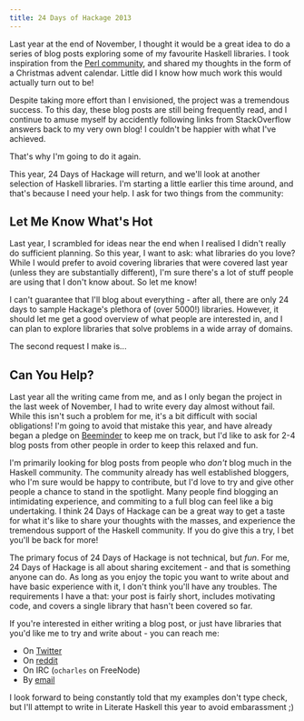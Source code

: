 ```yaml
---
title: 24 Days of Hackage 2013
---
```


Last year at the end of November, I thought it would be a great idea to do a
series of blog posts exploring some of my favourite Haskell libraries. I took
inspiration from the [Perl community](http://www.perladvent.org), and shared my
thoughts in the form of a Christmas advent calendar. Little did I know how much
work this would actually turn out to be!

Despite taking more effort than I envisioned, the project was a tremendous
success. To this day, these blog posts are still being frequently read, and I
continue to amuse myself by accidently following links from StackOverflow answers
back to my very own blog! I couldn't be happier with what I've achieved.

That's why I'm going to do it again.

This year, 24 Days of Hackage will return, and we'll look at another selection
of Haskell libraries. I'm starting a little earlier this time around, and that's
because I need your help. I ask for two things from the community:

## Let Me Know What's Hot

Last year, I scrambled for ideas near the end when I realised I didn't really do
sufficient planning. So this year, I want to ask: what libraries do you love?
While I would prefer to avoid covering libraries that were covered last year
(unless they are substantially different), I'm sure there's a lot of stuff people
are using that I don't know about. So let me know!

I can't guarantee that I'll blog about everything - after all, there are only
24 days to sample Hackage's plethora of (over 5000!) libraries. However, it
should let me get a good overview of what people are interested in, and I can
plan to explore libraries that solve problems in a wide array of domains.

The second request I make is...

## Can You Help?

Last year all the writing came from me, and as I only began the project in the
last week of November, I had to write every day almost without fail. While this
isn't such a problem for me, it's a bit difficult with social obligations!
I'm going to avoid that mistake this year, and have already began a pledge on
[Beeminder](https://www.beeminder.com/ocharles/goals/24-days-of-hackage-2013)
to keep me on track, but I'd like to ask for 2-4 blog posts from other people in
order to keep this relaxed and fun.

I'm primarily looking for blog posts from people who *don't* blog much
in the Haskell community. The community already has well established bloggers,
who I'm sure would be happy to contribute, but I'd love to try and give other
people a chance to stand in the spotlight. Many people find blogging an
intimidating experience, and commiting to a full blog can feel like a big
undertaking. I think 24 Days of Hackage can be a great way to get a taste
for what it's like to share your thoughts with the masses, and experience
the tremendous support of the Haskell community. If you do give this a try, I
bet you'll be back for more!

The primary focus of 24 Days of Hackage is not technical, but *fun*. For me,
24 Days of Hackage is all about sharing excitement - and that is something
anyone can do.  As long as you enjoy the topic you want to write about and have
basic experience with it, I don't think you'll have any troubles. The
requirements I have a that: your post is fairly short, includes motivating code,
and covers a single library that hasn't been covered so far.

If you're interested in either writing a blog post, or just have libraries that
you'd like me to try and write about - you can reach me:

- On [Twitter](http://twitter.com/acid2)
- On [reddit](http://reddit.com/u/ocharles)
- On IRC (`ocharles` on FreeNode)
- By [email](mailto:ollie@ocharles.org.uk)

I look forward to being constantly told that my examples don't type check, but
I'll attempt to write in Literate Haskell this year to avoid embarassment ;)
